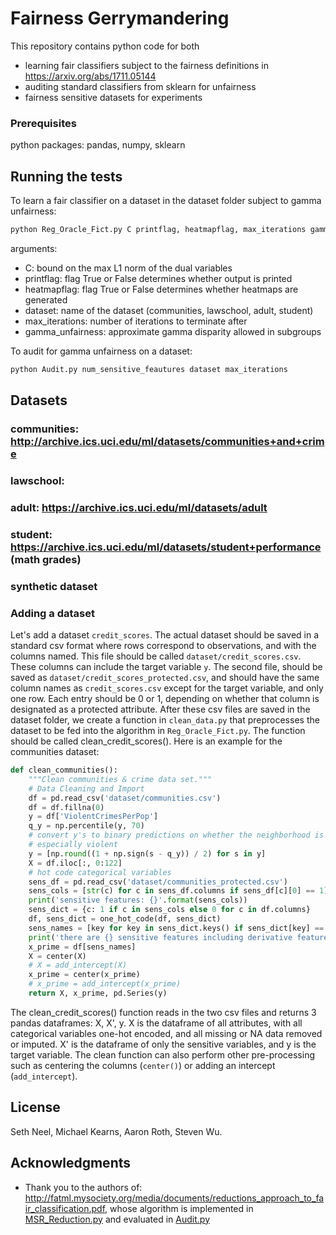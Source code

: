 # Fairness Gerrymandering

This repository contains python code for both 
* learning fair classifiers subject to the fairness definitions in https://arxiv.org/abs/1711.05144
* auditing standard classifiers from sklearn for unfairness
* fairness sensitive datasets for experiments

### Prerequisites

python packages: pandas, numpy, sklearn 

## Running the tests

To learn a fair classifier on a dataset in the dataset folder subject to gamma unfairness:
```python
python Reg_Oracle_Fict.py C printflag, heatmapflag, max_iterations gamma_unfairness
```
arguments: 
* C: bound on the max L1 norm of the dual variables
* printflag: flag True or False determines whether output is printed
* heatmapflag: flag True or False determines whether heatmaps are generated 
* dataset: name of the dataset (communities, lawschool, adult, student)
* max_iterations: number of iterations to terminate after
* gamma_unfairness: approximate gamma disparity allowed in subgroups

To audit for gamma unfairness on a dataset:
```python
python Audit.py num_sensitive_feautures dataset max_iterations 
```
## Datasets
### communities: http://archive.ics.uci.edu/ml/datasets/communities+and+crime
### lawschool: 
### adult: https://archive.ics.uci.edu/ml/datasets/adult
### student: https://archive.ics.uci.edu/ml/datasets/student+performance (math grades)
### synthetic dataset

### Adding a dataset
Let's add a dataset `credit_scores`. The actual dataset
should be saved in a standard csv format where rows correspond to observations, and with the columns named.
This file should be called `dataset/credit_scores.csv`. These columns can include the target variable `y`. The second file, should be saved as `dataset/credit_scores_protected.csv`, and should have the same column names as `credit_scores.csv` except for the target variable, and only one row. Each entry should be 0 or 1, depending on whether that column is designated as a protected attribute. After these csv files are saved in the dataset folder, we create a function in `clean_data.py` that preprocesses the dataset to be fed into the algorithm in `Reg_Oracle_Fict.py`. The function should be called clean_credit_scores(). Here is an example for the communities dataset: 
```python
def clean_communities():
    """Clean communities & crime data set."""
    # Data Cleaning and Import
    df = pd.read_csv('dataset/communities.csv')
    df = df.fillna(0)
    y = df['ViolentCrimesPerPop']
    q_y = np.percentile(y, 70)
    # convert y's to binary predictions on whether the neighborhood is
    # especially violent
    y = [np.round((1 + np.sign(s - q_y)) / 2) for s in y]
    X = df.iloc[:, 0:122]
    # hot code categorical variables
    sens_df = pd.read_csv('dataset/communities_protected.csv')
    sens_cols = [str(c) for c in sens_df.columns if sens_df[c][0] == 1]
    print('sensitive features: {}'.format(sens_cols))
    sens_dict = {c: 1 if c in sens_cols else 0 for c in df.columns}
    df, sens_dict = one_hot_code(df, sens_dict)
    sens_names = [key for key in sens_dict.keys() if sens_dict[key] == 1]
    print('there are {} sensitive features including derivative features'.format(len(sens_names)))
    x_prime = df[sens_names]
    X = center(X)
    # X = add_intercept(X)
    x_prime = center(x_prime)
    # x_prime = add_intercept(x_prime)
    return X, x_prime, pd.Series(y)
   ```
   The clean_credit_scores() function reads in the two csv files and returns 3 pandas dataframes: X, X', y. 
   X is the dataframe of all attributes, with all categorical variables one-hot encoded, and all missing or NA data removed or imputed. X' is the dataframe 
   of only the sensitive variables, and y is the target variable. The clean function can also perform other pre-processing     such as centering the columns (`center()`) or adding an intercept (`add_intercept`).


## License
Seth Neel, Michael Kearns, Aaron Roth, Steven Wu.

## Acknowledgments

* Thank you to the authors of: http://fatml.mysociety.org/media/documents/reductions_approach_to_fair_classification.pdf, whose algorithm is implemented in [MSR_Reduction.py](MSR_Reduction.py) and evaluated in [Audit.py](Audit.py)
